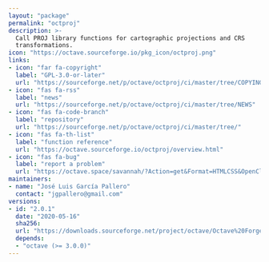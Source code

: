 ```yaml
---
layout: "package"
permalink: "octproj"
description: >-
  Call PROJ library functions for cartographic projections and CRS
  transformations.
icon: "https://octave.sourceforge.io/pkg_icon/octproj.png"
links:
- icon: "far fa-copyright"
  label: "GPL-3.0-or-later"
  url: "https://sourceforge.net/p/octave/octproj/ci/master/tree/COPYING"
- icon: "fas fa-rss"
  label: "news"
  url: "https://sourceforge.net/p/octave/octproj/ci/master/tree/NEWS"
- icon: "fas fa-code-branch"
  label: "repository"
  url: "https://sourceforge.net/p/octave/octproj/ci/master/tree/"
- icon: "fas fa-th-list"
  label: "function reference"
  url: "https://octave.sourceforge.io/octproj/overview.html"
- icon: "fas fa-bug"
  label: "report a problem"
  url: "https://octave.space/savannah/?Action=get&Format=HTMLCSS&OpenClosed=open&Title=[octave%20forge]%20(octproj)"
maintainers:
- name: "José Luis García Pallero"
  contact: "jgpallero@gmail.com"
versions:
- id: "2.0.1"
  date: "2020-05-16"
  sha256:
  url: "https://downloads.sourceforge.net/project/octave/Octave%20Forge%20Packages/Individual%20Package%20Releases/octproj-2.0.1.tar.gz"
  depends:
  - "octave (>= 3.0.0)"
---
```

